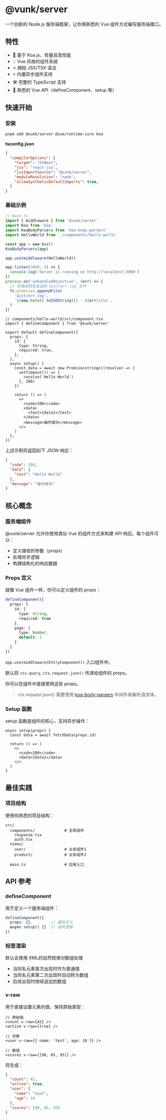 # @vunk/server

一个创新的 Node.js 服务端框架，让你用熟悉的 Vue 组件方式编写服务端接口。

## 特性

- 🚀 基于 Koa.js，轻量且高性能
- 💡 Vue 风格的组件系统
- 🔥 拥抱 JSX/TSX 语法
- ⚡️ 内置异步组件支持
- 🛠️ 完整的 TypeScript 支持
- 🎯 熟悉的 Vue API（defineComponent、setup 等）

## 快速开始

### 安装

```bash
pnpm add @vunk/server @vue/runtime-core koa
```

**tsconfig.json**

```json 
{
  "compilerOptions": {
    "target": "ESNext",
    "jsx": "react-jsx",
    "jsxImportSource": "@vunk/server",
    "moduleResolution": "node",
    "allowSyntheticDefaultImports": true,
  }
}
```

### 基础示例

```typescript
// main.ts
import { middleware } from '@vunk/server'
import Koa from 'koa'
import KoaBodyParsers from 'koa-body-parsers'
import HelloWorld from './components/hello-world'

const app = new Koa()
KoaBodyParsers(app)

app.use(middleware(HelloWorld))

app.listen(3000, () => {
  console.log('Server is running on http://localhost:3000')
})
process.on('unhandledRejection', (err) => {
  // 将错误信息发送到 dist/err.log 文件
  fs.promises.appendFile(
    'dist/err.log',
    `${new Date().toISOString()} - ${err}\n\n`,
  )
})

```

```tsx
// components/hello-world/src/component.tsx
import { defineComponent } from '@vunk/server'

export default defineComponent({
  props: {
    id: {
      type: String,
      required: true,
    },
  },
  async setup() {
    const data = await new Promise<string>((resolve) => {
      setTimeout(() => {
        resolve('Hello World')
      }, 100)
    })

    return () => (
      <>
        <code>200</code>
        <data>
          <test>{data}</test>
        </data>
        <message>操作成功</message>
      </>
    )
  },
})
```

上述示例将返回如下 JSON 响应：

```json
{
  "code": 200,
  "data": {
    "test": "Hello World"
  },
  "message": "操作成功"
}
```

## 核心概念

### 服务端组件

@vunk/server 允许你使用类似 Vue 的组件方式来构建 API 响应。每个组件可以：

- 定义接收的参数（props）
- 处理异步逻辑
- 构建结构化的响应数据

### Props 定义

就像 Vue 组件一样，你可以定义组件的 props：

```typescript
defineComponent({
  props: {
    id: {
      type: String,
      required: true
    },
    page: {
      type: Number,
      default: 1
    }
  }
})
```

`app.use(middleware(EntryComponent))` 入口组件中。

默认将 `ctx.query`, `ctx.request.json()` 传递给组件的 props。

你可以在组件中直接使用这些 props。

> ctx.request.json() 需要使用 [koa-body-parsers](https://www.npmjs.com/package/koa-body-parsers) 中间件来解析请求体。

### Setup 函数

setup 函数是组件的核心，支持异步操作：

```tsx
async setup(props) {
  const data = await fetchData(props.id)
  
  return () => (
    <>
      <code>200</code>
      <data>{data}</data>
    </>
  )
}
```

## 最佳实践

### 项目结构

使用你熟悉的项目结构：

```
src/
  components/             # 全局组件
    response.tsx
    auth.tsx
  views/
    user/                 # 业务组件1
    product/              # 业务组件2
    
  main.ts                 # 应用入口
```



## API 参考

### defineComponent

用于定义一个服务端组件：

```typescript
defineComponent({
  props: {},        // 属性定义
  async setup() {}  // 组件逻辑
})
```

### 标签渲染

默认会使用 XML的自然规律对数组处理

+ 当同名元素首次出现时作为普通值
+ 当同名元素第二次出现时自动转为数组
+ 后续出现时继续追加到数组



### v-raw

用于直接设置元素的值，保持原始类型：

```tsx
// 原始值
<count v-raw={42} />
<active v-raw={true} />

// 对象
<user v-raw={{ name: 'test', age: 18 }} />

// 数组
<scores v-raw={[90, 85, 95]} />
```

将生成：

```json
{
  "count": 42,
  "active": true,
  "user": {
    "name": "test",
    "age": 18
  },
  "scores": [90, 85, 95]
}
```
